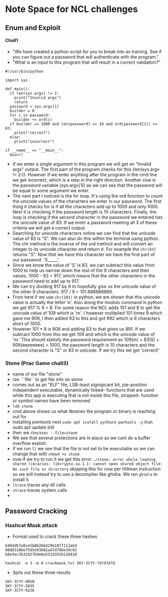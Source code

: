 # Note Space for NCL challenges

## Enum and Exploit
#### Chall1
- "We have created a python script for you to break into as training. See if you can figure out a password that will authenticate with the program."
- "What is an input to this program that will result in a correct validation?"
```
#!/usr/bin/python

import sys

def main():
  if len(sys.argv) != 2:
    print("Invalid args")
    return
  password = sys.argv[1]
  builder = 0
  for c in password:
    builder += ord(c)
  if builder == 1000 and len(password) == 10 and ord(password[1]) == 83:
    print("correct")
  else:
    print("incorrect")

if __name__ == "__main__":
  main()
```
- If we enter a single argument in this program we will get an "Invalid args" output. The first part of the program checks for this (len(sys.argv != 2:)). However if we enter anything after the program in the cmd line we get incorrect, which is a step in the right direction. Another clue is the password variable (sys.argv[1]) as we can see that the password will be equal to some argument we enter.
- The next part I noticed is the for loop. It's using the ord function to count the unicode values of the characters we enter in our password. The first thing it checks for is if all the characters add up to 1000 and only 1000. Next it is checking if the password length is 10 characters. Finally, the loop is checking if the second character in the password we entered has the unicode value of 83. If we enter a password meeting all 3 of these criteria we will get a correct output.
- Searching for unicode characters online we can find that the unicode value of 83 is "S". We can also do this within the terminal using python. The chr method is the inverse of the ord method and will convert an integer to its unicode character and return it. For example the ```chr(83)``` returns "S". Now that we have this character we have the first part of our password. '_S______'.
- Since we know the value of 'S' is 83, we can subtract this value from 1000 to help us narrow down the rest of the 9 characters and their values. 1000 - 83 = 917, which means that the other characters in the password need to add up to 917.
- We can try dividing 917 by 9 to hopefully give us the unicode value of the other 9 characters. 917 / 9 = 101.888888889. 
- From here if we use ```chr(101)``` in python, we are shown that this unicode value is actually the letter 'e'. Also doing the modulo command in python we get 917 % 9 = 8. For some reason the NCL adds 101 and 8 to get the unicode value of 109 which is 'm'. I however mulitplied 101 times 9 which gave me 909, I then added 83 to this and got 992 which is 8 characters short of 1000.
- However 101 * 8 is 808 and adding 83 to that gives us 891. If we subtract 1000 from this we get 109 and which is the unicode value of 'm.' This should statisfy the password requirement as 109(m) + 83(S) + 808(eeeeeeee) = 1000, the password length is 10 characters and the second character is "S" or 83 in unicode. If we try this we get 'correct!'

### Stone (Prac Game chall3)
- name of our file "stone"
- ran ```file`` to get file info on stone
- comes out as an "ELF" file, LSB-least signigicant bit, pie-position independent executable, dynamically linked- functions that are used while this app is executing that is not inside this file, stripped- function or symbol names have been removed
- ```ldd stone```
- cmd above shows us what libraries the program or binary is reaching out for
- installing pwntools next ```sudo apt install python3-pwntools -y``` (run sudo apt update b4)
- then we ```checksec --file=stone```
- We see that several protections are in place so we cant do a buffer overflow exploit.
- if we run ```ll``` we see that the file is not set to be executable so we can change that with ```chmod +x stone```
- now if we try to run it we get this error ```./stone: error while loading shared libraries: libcrypto.so.1.1: cannot open shared object file: No such file or directory``` skipping this for now per Hillman instruction so we will instead try to use a decomplier like ghidra. We ran ```ghidra``` to install it.
- ```ltrace``` traces any dll calls
- ```strace``` traces system calls
- 

## Password Cracking
### Hashcat Mask attack
- Format used to crack these three hashes
```
649dd67a0ce5b8b266429b1877112abd
80d83106e75d5e93b02a47d79be39c02
b0e3ec3b32427b9e6e551d355b126418
```
```
hashcat -a 3 -m 0 crackmask.txt SKY-ICYY-?d?d?d?d
```
- Spits out these three results
```
SKY-ICYY-9050
SKY-ICYY-5035
SKY-ICYY-9226
```
